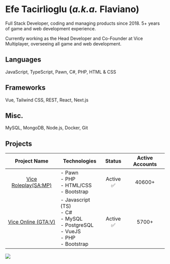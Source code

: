 # Efe Tacirlioglu (*a.k.a.* Flaviano)

Full Stack Developer, coding and managing products since 2018. 5+ years of game and web development experience.

Currently working as the Head Developer and Co-Founder at Vice Multiplayer, overseeing all game and web development.

## Languages
JavaScript, TypeScript, Pawn, C#, PHP, HTML & CSS

## Frameworks
Vue, Tailwind CSS, REST, React, Next.js

## Misc.
MySQL, MongoDB, Node.js, Docker, Git

## **Projects**

|           Project Name           | Technologies                                                                                                        |        Status       | Active Accounts
|:--------------------------------:|-------------------------------------------------------------------------------------------------------------------------|:-------------------:|:--------------------------------:|
|           <a href="https://www.vice-rp.com/" target="_blank">Vice Roleplay(SA:MP)</a>          | - Pawn<br>- PHP<br>- HTML/CSS<br>- Bootstrap<br>                                                                      | Active ✅ | 40600+
|           <a href="https://www.vice-online.com/" target="_blank">Vice Online (GTA:V)</a>          | - Javascript (TS)<br>- C#<br>- MySQL<br>- PostgreSQL<br>- VueJS<br>- PHP<br>- Bootstrap                                 |      Active ✅ | 5700+     

![](https://komarev.com/ghpvc/?username=Flavianooo)
